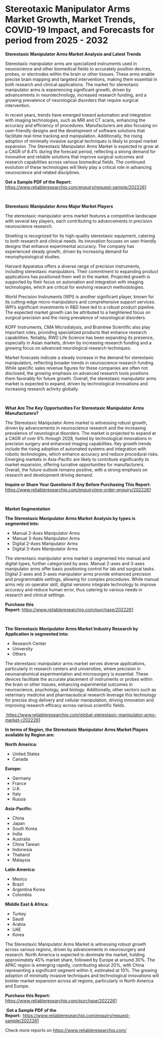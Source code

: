 <p><h1>Stereotaxic Manipulator Arms Market Growth, Market Trends, COVID-19 Impact, and Forecasts for period from 2025 - 2032</h1></p><p><strong>Stereotaxic Manipulator Arms Market Analysis and Latest Trends</strong></p>
<p><p>Stereotaxic manipulator arms are specialized instruments used in neuroscience and other biomedical fields to accurately position devices, probes, or electrodes within the brain or other tissues. These arms enable precise brain mapping and targeted interventions, making them essential in both research and clinical applications. The market for stereotaxic manipulator arms is experiencing significant growth, driven by advancements in neurotechnology, increased research funding, and a growing prevalence of neurological disorders that require surgical intervention.</p><p>In recent years, trends have emerged toward automation and integration with imaging technologies, such as MRI and CT scans, enhancing the accuracy and efficiency of procedures. Manufacturers are also focusing on user-friendly designs and the development of software solutions that facilitate real-time tracking and manipulation. Additionally, the rising adoption of minimally invasive surgical techniques is likely to propel market expansion. The Stereotaxic Manipulator Arms Market is expected to grow at a CAGR of 8.4% during the forecast period, reflecting a strong demand for innovative and reliable solutions that improve surgical outcomes and research capabilities across various biomedical fields. The continued evolution of these technologies will likely play a critical role in advancing neuroscience and related disciplines.</p></p>
<p><strong>Get a Sample PDF of the Report:&nbsp;</strong> <a href="https://www.reliableresearchiq.com/enquiry/request-sample/2022261?utm_campaign=3262&utm_medium=2&utm_source=Github&utm_content=ia&utm_term=29032025&utm_id=stereotaxic-manipulator-arms">https://www.reliableresearchiq.com/enquiry/request-sample/2022261</a></p>
<p>&nbsp;</p>
<p><strong>Stereotaxic Manipulator Arms Major Market Players</strong></p>
<p><p>The stereotaxic manipulator arms market features a competitive landscape with several key players, each contributing to advancements in precision neuroscience research. </p><p>Stoelting is recognized for its high-quality stereotaxic equipment, catering to both research and clinical needs. Its innovation focuses on user-friendly designs that enhance experimental accuracy. The company has experienced steady growth, driven by increasing demand for neurophysiological studies.</p><p>Harvard Apparatus offers a diverse range of precision instruments, including stereotaxic manipulators. Their commitment to expanding product applications has positioned them well in the market. Projected growth is supported by their focus on automation and integration with imaging technologies, which are critical for evolving research methodologies.</p><p>World Precision Instruments (WPI) is another significant player, known for its cutting-edge micro-manipulators and comprehensive support services. WPI’s significant investments in R&D have led to a robust product pipeline. The expected market growth can be attributed to a heightened focus on surgical precision and the rising prevalence of neurological disorders.</p><p>KOPF Instruments, CMA Microdialysis, and Braintree Scientific also play important roles, providing specialized products that enhance research capabilities. Notably, RWD Life Science has been expanding its presence, especially in Asian markets, driven by increasing research funding and a growing focus on advanced neurological research techniques.</p><p>Market forecasts indicate a steady increase in the demand for stereotaxic manipulators, reflecting broader trends in neuroscience research funding. While specific sales revenue figures for these companies are often not disclosed, the growing emphasis on advanced research tools positions them favorably for future growth. Overall, the stereotaxic manipulator arms market is expected to expand, driven by technological innovations and increasing research activity globally.</p></p>
<p>&nbsp;</p>
<p><strong>What Are The Key Opportunities For Stereotaxic Manipulator Arms Manufacturers?</strong></p>
<p><p>The Stereotaxic Manipulator Arms market is witnessing robust growth, driven by advancements in neuroscience research and the increasing prevalence of neurological disorders. The market is projected to expand at a CAGR of over 6% through 2028, fueled by technological innovations in precision surgery and enhanced imaging capabilities. Key growth trends include the rising adoption of automated systems and integration with robotic technologies, which enhance accuracy and reduce procedural risks. Emerging markets in Asia-Pacific are likely to contribute significantly to market expansion, offering lucrative opportunities for manufacturers. Overall, the future outlook remains positive, with a strong emphasis on research and development driving demand.</p></p>
<p><strong>Inquire or Share Your Questions If Any Before Purchasing This Report:</strong> <a href="https://www.reliableresearchiq.com/enquiry/pre-order-enquiry/2022261?utm_campaign=3262&utm_medium=2&utm_source=Github&utm_content=ia&utm_term=29032025&utm_id=stereotaxic-manipulator-arms">https://www.reliableresearchiq.com/enquiry/pre-order-enquiry/2022261</a></p>
<p>&nbsp;</p>
<p><strong>Market Segmentation</strong></p>
<p><strong>The Stereotaxic Manipulator Arms Market Analysis by types is segmented into:</strong></p>
<p><ul><li>Manual 2-Axes Manipulator Arms</li><li>Manual 3-Axes Manipulator Arms</li><li>Digital 2-Axes Manipulator Arms</li><li>Digital 3-Axes Manipulator Arms</li></ul></p>
<p><p>The stereotaxic manipulator arms market is segmented into manual and digital types, further categorized by axes. Manual 2-axes and 3-axes manipulator arms offer basic positioning control for lab and surgical tasks. Digital 2-axes and 3-axes manipulator arms provide enhanced precision and programmable settings, allowing for complex procedures. While manual arms rely on operator skill, digital versions integrate technology to improve accuracy and reduce human error, thus catering to various needs in research and clinical settings.</p></p>
<p><strong>Purchase this Report:&nbsp;</strong><a href="https://www.reliableresearchiq.com/purchase/2022261?utm_campaign=3262&utm_medium=2&utm_source=Github&utm_content=ia&utm_term=29032025&utm_id=stereotaxic-manipulator-arms">https://www.reliableresearchiq.com/purchase/2022261</a></p>
<p>&nbsp;</p>
<p><strong>The Stereotaxic Manipulator Arms Market Industry Research by Application is segmented into:</strong></p>
<p><ul><li>Research Center</li><li>University</li><li>Others</li></ul></p>
<p><p>The stereotaxic manipulator arms market serves diverse applications, particularly in research centers and universities, where precision in neuroanatomical experimentation and microsurgery is essential. These devices facilitate the accurate placement of instruments or probes within the brain or other tissues, enhancing experimental outcomes in neuroscience, psychology, and biology. Additionally, other sectors such as veterinary medicine and pharmaceutical research leverage this technology for precise drug delivery and cellular manipulation, driving innovation and improving research efficacy across various scientific fields.</p></p>
<p><a href="https://www.reliableresearchiq.com/global-stereotaxic-manipulator-arms-market-r2022261?utm_campaign=3262&utm_medium=2&utm_source=Github&utm_content=ia&utm_term=29032025&utm_id=stereotaxic-manipulator-arms">&nbsp;https://www.reliableresearchiq.com/global-stereotaxic-manipulator-arms-market-r2022261</a></p>
<p><strong>In terms of Region, the Stereotaxic Manipulator Arms Market Players available by Region are:</strong></p>
<p>
    <p> <strong> North America: </strong>
        <ul>
            <li>United States</li>
            <li>Canada</li>
        </ul>
        </p> 
    <p> <strong> Europe: </strong>
        <ul>
            <li>Germany</li>
            <li>France</li>
            <li>U.K.</li>
            <li>Italy</li>
            <li>Russia</li>
        </ul>
        </p> 
    <p> <strong> Asia-Pacific: </strong>
        <ul>
            <li>China</li>
            <li>Japan</li>
            <li>South Korea</li>
            <li>India</li>
            <li>Australia</li>
            <li>China Taiwan</li>
            <li>Indonesia</li>
            <li>Thailand</li>
            <li>Malaysia</li>
        </ul>
        </p> 
    <p> <strong> Latin America: </strong>
        <ul>
            <li>Mexico</li>
            <li>Brazil</li>
            <li>Argentina Korea</li>
            <li>Colombia</li>
        </ul>
        </p> 
    <p> <strong> Middle East & Africa: </strong>
        <ul>
            <li>Turkey</li>
            <li>Saudi</li>
            <li>Arabia</li>
            <li>UAE</li>
            <li>Korea</li>
        </ul>
    </p>
    </p>
<p><p>The Stereotaxic Manipulator Arms Market is witnessing robust growth across various regions, driven by advancements in neurosurgery and research. North America is expected to dominate the market, holding approximately 40% market share, followed by Europe at around 30%. The APAC region is emerging rapidly, contributing about 20%, with China representing a significant segment within it, estimated at 10%. The growing adoption of minimally invasive techniques and technological innovations will bolster market expansion across all regions, particularly in North America and Europe.</p></p>
<p><strong>Purchase this Report: </strong><a href="https://www.reliableresearchiq.com/purchase/2022261?utm_campaign=3262&utm_medium=2&utm_source=Github&utm_content=ia&utm_term=29032025&utm_id=stereotaxic-manipulator-arms">https://www.reliableresearchiq.com/purchase/2022261</a></p>
<p>&nbsp;<strong>Get a Sample PDF of the Report:&nbsp;&nbsp;</strong><a href="https://www.reliableresearchiq.com/enquiry/request-sample/2022261?utm_campaign=3262&utm_medium=2&utm_source=Github&utm_content=ia&utm_term=29032025&utm_id=stereotaxic-manipulator-arms">https://www.reliableresearchiq.com/enquiry/request-sample/2022261</a></p>
<p><strong></strong></p>
<p>Check more reports on <a href="https://www.reliableresearchiq.com/?utm_campaign=3262&utm_medium=2&utm_source=Github&utm_content=ia&utm_term=29032025&utm_id=stereotaxic-manipulator-arms">https://www.reliableresearchiq.com/</a></p>